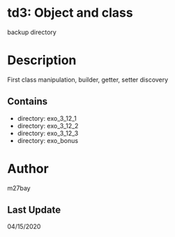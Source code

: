# td3: Object and class
backup directory

# Description
First class manipulation, builder, getter, setter discovery

## Contains
- directory: exo_3_12_1
- directory: exo_3_12_2
- directory: exo_3_12_3
- directory: exo_bonus

# Author
m27bay

## Last Update
04/15/2020
